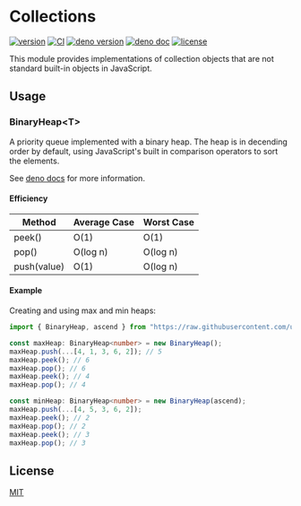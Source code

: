 # Collections

[![version](https://img.shields.io/badge/release-v0.1.0-success)](https://github.com/udibo/collections/tree/v0.1.0)
[![CI](https://github.com/udibo/collections/workflows/CI/badge.svg)](https://github.com/udibo/collections/actions?query=workflow%3ACI)
[![deno version](https://img.shields.io/badge/deno-v1.0.2-success)](https://github.com/denoland/deno/tree/v1.0.2)
[![deno doc](https://doc.deno.land/badge.svg)](https://doc.deno.land/https/raw.githubusercontent.com/udibo/collections/v0.1.0/mod.ts)
[![license](https://img.shields.io/github/license/udibo/collections)](https://github.com/udibo/collections/blob/master/LICENSE)

This module provides implementations of collection objects that are not standard built-in objects in JavaScript.

## Usage

### BinaryHeap<T\>

A priority queue implemented with a binary heap. The heap is in decending order by default,
using JavaScript's built in comparison operators to sort the elements.

See [deno docs](https://doc.deno.land/https/raw.githubusercontent.com/udibo/collections/v0.1.0/mod.ts#BinaryHeap) for more information.

#### Efficiency

| Method | Average Case | Worst Case |
|---|---|---|
| peek() | O(1) | O(1) |
| pop() | O(log n) | O(log n) |
| push(value) | O(1) | O(log n) |

#### Example

Creating and using max and min heaps:

```ts
import { BinaryHeap, ascend } from "https://raw.githubusercontent.com/udibo/collections/v0.1.0/binary_heap.ts";

const maxHeap: BinaryHeap<number> = new BinaryHeap();
maxHeap.push(...[4, 1, 3, 6, 2]); // 5
maxHeap.peek(); // 6
maxHeap.pop(); // 6
maxHeap.peek(); // 4
maxHeap.pop(); // 4

const minHeap: BinaryHeap<number> = new BinaryHeap(ascend);
maxHeap.push(...[4, 5, 3, 6, 2]);
maxHeap.peek(); // 2
maxHeap.pop(); // 2
maxHeap.peek(); // 3
maxHeap.pop(); // 3
```

## License

[MIT](LICENSE)
